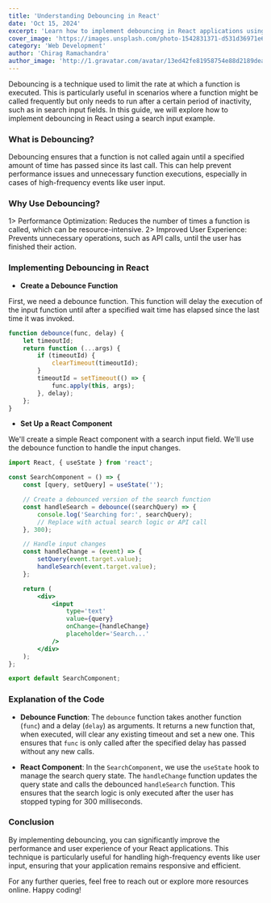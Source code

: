 ```yaml
---
title: 'Understanding Debouncing in React'
date: 'Oct 15, 2024'
excerpt: 'Learn how to implement debouncing in React applications using a search input example.'
cover_image: 'https://images.unsplash.com/photo-1542831371-d531d36971e6?'
category: 'Web Development'
author: 'Chirag Ramachandra'
author_image: 'http://1.gravatar.com/avatar/13ed42fe81958754e88d2189dea6fdc7'
---
```


Debouncing is a technique used to limit the rate at which a function is executed. This is particularly useful in scenarios where a function might be called frequently but only needs to run after a certain period of inactivity, such as in search input fields. In this guide, we will explore how to implement debouncing in React using a search input example.

### What is Debouncing?

Debouncing ensures that a function is not called again until a specified amount of time has passed since its last call. This can help prevent performance issues and unnecessary function executions, especially in cases of high-frequency events like user input.

### Why Use Debouncing?

1> Performance Optimization: Reduces the number of times a function is called, which can be resource-intensive.
2> Improved User Experience: Prevents unnecessary operations, such as API calls, until the user has finished their action.

### Implementing Debouncing in React

- **Create a Debounce Function**

First, we need a debounce function. This function will delay the execution of the input function until after a specified wait time has elapsed since the last time it was invoked.

```javascript
function debounce(func, delay) {
	let timeoutId;
	return function (...args) {
		if (timeoutId) {
			clearTimeout(timeoutId);
		}
		timeoutId = setTimeout(() => {
			func.apply(this, args);
		}, delay);
	};
}
```

- **Set Up a React Component**

We'll create a simple React component with a search input field. We'll use the debounce function to handle the input changes.

```jsx
import React, { useState } from 'react';

const SearchComponent = () => {
	const [query, setQuery] = useState('');

	// Create a debounced version of the search function
	const handleSearch = debounce((searchQuery) => {
		console.log('Searching for:', searchQuery);
		// Replace with actual search logic or API call
	}, 300);

	// Handle input changes
	const handleChange = (event) => {
		setQuery(event.target.value);
		handleSearch(event.target.value);
	};

	return (
		<div>
			<input
				type='text'
				value={query}
				onChange={handleChange}
				placeholder='Search...'
			/>
		</div>
	);
};

export default SearchComponent;
```

### Explanation of the Code

- **Debounce Function**: The `debounce` function takes another function (`func`) and a delay (`delay`) as arguments. It returns a new function that, when executed, will clear any existing timeout and set a new one. This ensures that `func` is only called after the specified delay has passed without any new calls.

- **React Component**: In the `SearchComponent`, we use the `useState` hook to manage the search query state. The `handleChange` function updates the query state and calls the debounced `handleSearch` function. This ensures that the search logic is only executed after the user has stopped typing for 300 milliseconds.

### Conclusion

By implementing debouncing, you can significantly improve the performance and user experience of your React applications. This technique is particularly useful for handling high-frequency events like user input, ensuring that your application remains responsive and efficient.

For any further queries, feel free to reach out or explore more resources online. Happy coding!
